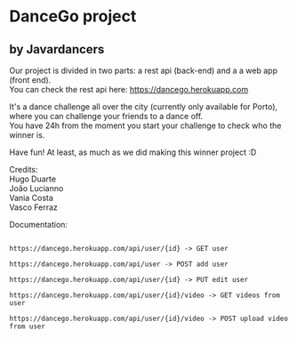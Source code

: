 # DanceGo project
## by Javardancers


Our project is divided in two parts: a rest api (back-end) and a a web app (front end).  
You can check the rest api here: https://dancego.herokuapp.com   

It's a dance challenge all over the city (currently only available for Porto),
where you can challenge your friends to a dance off.  
You have 24h from the moment you start your challenge to check who the winner
is.

Have fun! At least, as much as we did making this winner project :D



Credits:  
Hugo Duarte  
João Lucianno  
Vania Costa  
Vasco Ferraz     




Documentation:  

```https://dancego.herokuapp.com/api/user -> GET list of users  

https://dancego.herokuapp.com/api/user/{id} -> GET user  

https://dancego.herokuapp.com/api/user -> POST add user  

https://dancego.herokuapp.com/api/user/{id} -> PUT edit user  

https://dancego.herokuapp.com/api/user/{id}/video -> GET videos from user  

https://dancego.herokuapp.com/api/user/{id}/video -> POST upload video from user  
```
